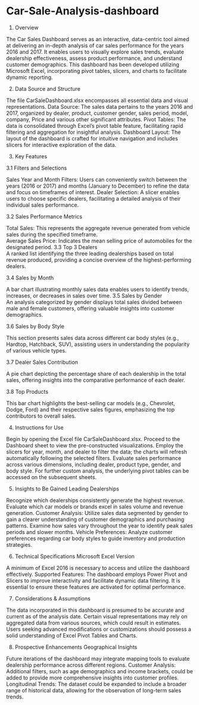 # Car-Sale-Analysis-dashboard
1.	 Overview

The Car Sales Dashboard serves as an interactive, data-centric tool aimed at delivering an in-depth analysis of car sales performance for the years 2016 and 2017. It enables users to visually explore sales trends, evaluate dealership effectiveness, assess product performance, and understand customer demographics. This dashboard has been developed utilizing Microsoft Excel, incorporating pivot tables, slicers, and charts to facilitate dynamic reporting.

2.	Data Source and Structure

The file CarSaleDashboard.xlsx encompasses all essential data and visual representations.
Data Source: The sales data pertains to the years 2016 and 2017, organized by dealer, product, customer gender, sales period, model, company, Price and various other significant attributes. 
Pivot Tables: The data is consolidated through Excel’s pivot table feature, facilitating rapid filtering and aggregation for insightful analysis.
Dashboard Layout: The layout of the dashboard is crafted for intuitive navigation and includes slicers for interactive exploration of the data.

3.	 Key Features

 3.1 Filters and Selections 

Sales Year and Month Filters: Users can conveniently switch between the years (2016 or 2017) and months (January to December) to refine the data and focus on timeframes of interest.
Dealer Selection: A slicer enables users to choose specific dealers, facilitating a detailed analysis of their individual sales performance.

3.2 Sales Performance Metrics  

Total Sales: This represents the aggregate revenue generated from vehicle sales during the specified timeframe.  
Average Sales Price: Indicates the mean selling price of automobiles for the designated period.
3.3 Top 3 Dealers  
A ranked list identifying the three leading dealerships based on total revenue produced, providing a concise overview of the highest-performing dealers.

3.4 Sales by Month  

A bar chart illustrating monthly sales data enables users to identify trends, increases, or decreases in sales over time.
3.5 Sales by Gender  
An analysis categorized by gender displays total sales divided between male and female customers, offering valuable insights into customer demographics.

3.6 Sales by Body Style
  
This section presents sales data across different car body styles (e.g., Hardtop, Hatchback, SUV), assisting users in understanding the popularity of various vehicle types.

3.7 Dealer Sales Contribution 
 
A pie chart depicting the percentage share of each dealership in the total sales, offering insights into the comparative performance of each dealer.

3.8 Top Products 
 
This bar chart highlights the best-selling car models (e.g., Chevrolet, Dodge, Ford) and their respective sales figures, emphasizing the top contributors to overall sales.

4. Instructions for Use

Begin by opening the Excel file CarSaleDashboard.xlsx. 
Proceed to the Dashboard sheet to view the pre-constructed visualizations. Employ the slicers for year, month, and dealer to filter the data; the charts will refresh automatically following the selected filters. Evaluate sales performance across various dimensions, including dealer, product type, gender, and body style. For further custom analysis, the underlying pivot tables can be accessed on the subsequent sheets.

5. Insights to Be Gained Leading Dealerships

Recognize which dealerships consistently generate the highest revenue. 
Evaluate which car models or brands excel in sales volume and revenue generation. 
Customer Analysis: Utilize sales data segmented by gender to gain a clearer understanding of customer demographics and purchasing patterns. 
Examine how sales vary throughout the year to identify peak sales periods and slower months. 
Vehicle Preferences: Analyze customer preferences regarding car body styles to guide inventory and production strategies.

 6. Technical Specifications Microsoft Excel Version

A minimum of Excel 2016 is necessary to access and utilize the dashboard effectively. 
Supported Features: The dashboard employs Power Pivot and Slicers to improve interactivity and facilitate dynamic data filtering. It is essential to ensure these features are activated for optimal performance. 

7. Considerations & Assumptions

The data incorporated in this dashboard is presumed to be accurate and current as of the analysis date. Certain visual representations may rely on aggregated data from various sources, which could result in estimates. Users seeking advanced modifications or customizations should possess a solid understanding of Excel Pivot Tables and Charts.

 8. Prospective Enhancements Geographical Insights

Future iterations of the dashboard may integrate mapping tools to evaluate dealership performance across different regions. 
Customer Analysis: Additional filters, such as age demographics and income brackets, could be added to provide more comprehensive insights into customer profiles.
Longitudinal Trends: The dataset could be expanded to include a broader range of historical data, allowing for the observation of long-term sales trends.

